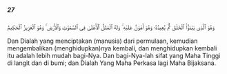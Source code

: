 ##### 27

<span class="ayah">وَهُوَ ٱلَّذِى يَبْدَؤُا۟ ٱلْخَلْقَ ثُمَّ يُعِيدُهُۥ وَهُوَ أَهْوَنُ عَلَيْهِ ۚ وَلَهُ ٱلْمَثَلُ ٱلْأَعْلَىٰ فِى ٱلسَّمَٰوَٰتِ وَٱلْأَرْضِ ۚ وَهُوَ ٱلْعَزِيزُ ٱلْحَكِيمُ</span>

<span class="ayah_translation">Dan Dialah yang menciptakan (manusia) dari permulaan, kemudian mengembalikan (menghidupkan)nya kembali, dan menghidupkan kembali itu adalah lebih mudah bagi-Nya. Dan bagi-Nya-lah sifat yang Maha Tinggi di langit dan di bumi; dan Dialah Yang Maha Perkasa lagi Maha Bijaksana.</span>
